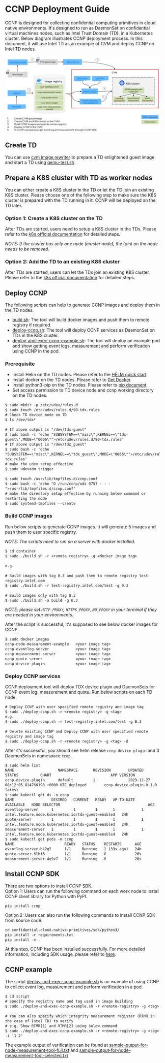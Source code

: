 # CCNP Deployment Guide

CCNP is designed for collecting confidential computing primitives in cloud native environments. It's designed to run as DaemonSet on confidential virtual machines nodes, such as Intel Trust Domain (TD), in a Kubernetes cluster. Below diagram illustrates CCNP deployment process. In this document, it will use Intel TD as an example of CVM and deploy CCNP on Intel TD nodes.

![Deployment diagram](../docs/ccnp-deployment-process.png)


## Create TD

You can use [cvm image rewriter](../tools/cvm-image-rewriter/README.md) to prepare a TD enlightened guest image and start a TD using [qemu-test.sh](../tools/cvm-image-rewriter/qemu-test.sh).

## Prepare a K8S cluster with TD as worker nodes

You can either create a K8S cluster in the TD or let the TD join an existing K8S cluster. Please choose one of the following step to make sure the K8S cluster is prepared with the TD running in it. CCNP will be deployed on the TD later.

### Option 1: Create a K8S cluster on the TD
After TDs are started, users need to setup a K8S cluster in the TDs. Please refer to the [k8s official documentation](https://kubernetes.io/docs/home/) for detailed steps. 

_NOTE: If the cluster has only one node (master node), the taint on the node needs to be removed._

### Option 2: Add the TD to an existing K8S cluster
After TDs are started, users can let the TDs join an existing K8S cluster. Please refer to the [k8s official documentation](https://kubernetes.io/docs/reference/setup-tools/kubeadm/kubeadm-join/) for detailed steps.

## Deploy CCNP

The following scripts can help to generate CCNP images and deploy them in the TD nodes.

- [build.sh](../container/build.sh): The tool will build docker images and push them to remote registry if required.
- [deploy-ccnp.sh](../deployment/script/deploy-ccnp.sh): The tool will deploy CCNP services as DaemonSet on TDs in the K8S cluster.
- [deploy-and-exec-ccnp-example.sh](../deployment/script/deploy-and-exec-ccnp-example.sh): The tool will deploy an example pod and show getting event logs, measurement and perform verification using CCNP in the pod.

### Prerequisite
- Install Helm on the TD nodes. Please refer to the [HELM quick start](https://helm.sh/docs/intro/quickstart/).
- Install docker on the TD nodes. Please refer to [Get Docker](https://docs.docker.com/get-docker/).
- Install python3-pip on the TD nodes. Please refer to [pip document](https://pip.pypa.io/en/stable/installation/).
- Set access permission to TD device node and ccnp working directory on the TD nodes.
```
$ sudo mkdir -p /etc/udev/rules.d
$ sudo touch /etc/udev/rules.d/90-tdx.rules
# Check TD device node on TD
$ ls /dev/tdx*

# If above output is "/dev/tdx-guest"
$ sudo bash -c 'echo "SUBSYSTEM==\"misc\",KERNEL==\"tdx-guest\",MODE=\"0666\"">/etc/udev/rules.d/90-tdx.rules'
# If above output is "/dev/tdx_guest"
$ sudo bash -c 'echo "SUBSYSTEM==\"misc\",KERNEL==\"tdx_guest\",MODE=\"0666\"">/etc/udev/rules.d/90-tdx.rules'
# make the udev setup effective
$ sudo udevadm trigger

$ sudo touch /usr/lib/tmpfiles.d/ccnp.conf
$ sudo bash -c 'echo "D /run/ccnp/uds 0757 - - -">/usr/lib/tmpfiles.d/ccnp.conf'
# make the directory setup effective by running below command or restarting the node
$ sudo systemd-tmpfiles --create

```

### Build CCNP images

Run below scripts to generate CCNP images. It will generate 5 images and push them to user specific registry.

_NOTE: The scripts need to run on a server with docker installed._

```
$ cd container
$ sudo ./build.sh -r <remote registry> -g <docker image tag>

e.g.

# Build images with tag 0.3 and push them to remote registry test-registry.intel.com
$ sudo ./build.sh -r test-registry.intel.com/test -g 0.3

# Build images only with tag 0.3
$ sudo ./build.sh -a build -g 0.3
```

_NOTE: please set `HTTP_PROXY`, `HTTPS_PROXY`, `NO_PROXY` in your terminal if they are needed in your environments._

After the script is successful, it's supposed to see below docker images for CCNP.

```
$ sudo docker images
ccnp-node-measurement-example   <your image tag>
ccnp-eventlog-server            <your image tag>
ccnp-measurement-server         <your image tag>
ccnp-quote-server               <your image tag>
ccnp-device-plugin              <your image tag>
```

### Deploy CCNP services
CCNP deployment tool will deploy TDX device plugin and DaemonSets for CCNP event log, measurement and quote.
Run below scripts on each TD node.

```
# Deploy CCNP with user specified remote registry and image tag
$ sudo ./deploy-ccnp.sh -r <remote registry> -g <tag>
e.g.
$ sudo ./deploy-ccnp.sh -r test-registry.intel.com/test -g 0.3

# Delete existing CCNP and Deploy CCNP with user specified remote registry and image tag
$ sudo ./deploy-ccnp.sh -r <remote registry> -g <tag> -d

```

After it's successful, you should see helm release `ccnp-device-plugin` and 3 DaemonSets in namespace `ccnp`.

```
$ sudo helm list
NAME                    NAMESPACE       REVISION        UPDATED                                 STATUS          CHART                           APP VERSION
ccnp-device-plugin      default         1               2023-12-27 08:12:05.814766198 +0000 UTC deployed        ccnp-device-plugin-0.1.0        latest
$ sudo kubectl get ds -n ccnp
NAME                 DESIRED   CURRENT   READY   UP-TO-DATE   AVAILABLE   NODE SELECTOR                                        AGE
eventlog-server      1         1         1       1            1           intel.feature.node.kubernetes.io/tdx-guest=enabled   24h
quote-server         1         1         1       1            1           intel.feature.node.kubernetes.io/tdx-guest=enabled   24h
measurement-server   1         1         1       1            1           intel.feature.node.kubernetes.io/tdx-guest=enabled   24h
$ sudo kubectl get pods -n ccnp
NAME                       READY   STATUS    RESTARTS      AGE
eventlog-server-bk2g5      1/1     Running   2 (39s ago)   24h
quote-server-6lhf6         1/1     Running   0             26s
measurement-server-4q9v7   1/1     Running   0             26s
```

## Install CCNP SDK

There are two options to install CCNP SDK.  
Option 1: Users can run the following command on each work node to install CCNP client library for Python with PyPI.
```
pip install ccnp
```
Option 2: Users can also run the following commands to install CCNP SDK from source code.
```
cd confidential-cloud-native-primitives/sdk/python3/
pip install -r requirements.txt
pip install -e .
```
At this step, CCNP has been installed successfully. For more detailed information, including SDK usage, please refer to [here](https://intel.github.io/confidential-cloud-native-primitives/).


## CCNP example
The script [deploy-and-exec-ccnp-example.sh](../deployment/script/deploy-and-exec-ccnp-example.sh) is an example of using CCNP to collect event log, measurement and perform verification in a pod.
```
$ cd script
# Specify the registry name and tag used in image building
$ sudo ./deploy-and-exec-ccnp-example.sh -r <remote-registry> -g <tag>

# You can also specify which integrity measurement register (RTMR in the case of Intel TD) to verify
# e.g. Show RTMR[1] and RTMR[2] using below command
$ sudo ./deploy-and-exec-ccnp-example.sh -r <remote-registry> -g <tag> -i '1 2'
```

The example output of verification can be found at [sample-output-for-node-measurement-tool-full.txt](../docs/sample-output-for-node-measurement-tool-full.txt) and
[sample-output-for-node-measurement-tool-selected.txt](../docs/sample-output-for-node-measurement-tool-selected.txt)
